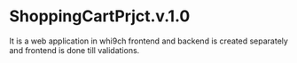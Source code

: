 # ShoppingCartPrjct.v.1.0
It is a web application in whi9ch frontend and backend is created separately and frontend is done till validations.
